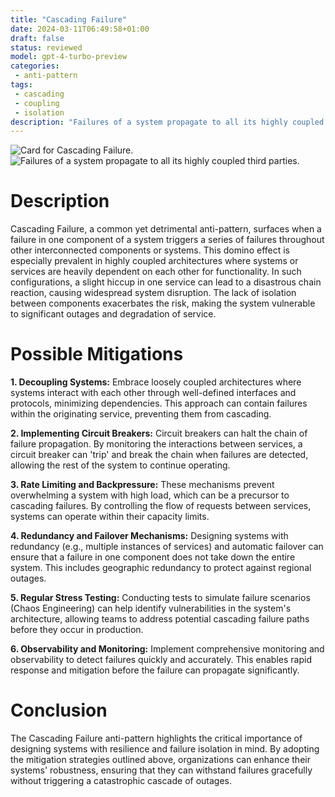 ```yaml
---
title: "Cascading Failure"
date: 2024-03-11T06:49:58+01:00
draft: false
status: reviewed
model: gpt-4-turbo-preview
categories: 
 - anti-pattern
tags: 
 - cascading
 - coupling
 - isolation
description: "Failures of a system propagate to all its highly coupled third parties."
---
```


![Card for Cascading Failure.](/cards/cascading-failure.png)
![Failures of a system propagate to all its highly coupled third parties.](/images/cascading-failure.webp)

# Description

Cascading Failure, a common yet detrimental anti-pattern, surfaces when a failure in one component of a system triggers a series of failures throughout other interconnected components or systems. This domino effect is especially prevalent in highly coupled architectures where systems or services are heavily dependent on each other for functionality. In such configurations, a slight hiccup in one service can lead to a disastrous chain reaction, causing widespread system disruption. The lack of isolation between components exacerbates the risk, making the system vulnerable to significant outages and degradation of service.

# Possible Mitigations

**1. Decoupling Systems:** Embrace loosely coupled architectures where systems interact with each other through well-defined interfaces and protocols, minimizing dependencies. This approach can contain failures within the originating service, preventing them from cascading.

**2. Implementing Circuit Breakers:** Circuit breakers can halt the chain of failure propagation. By monitoring the interactions between services, a circuit breaker can 'trip' and break the chain when failures are detected, allowing the rest of the system to continue operating.

**3. Rate Limiting and Backpressure:** These mechanisms prevent overwhelming a system with high load, which can be a precursor to cascading failures. By controlling the flow of requests between services, systems can operate within their capacity limits.

**4. Redundancy and Failover Mechanisms:** Designing systems with redundancy (e.g., multiple instances of services) and automatic failover can ensure that a failure in one component does not take down the entire system. This includes geographic redundancy to protect against regional outages.

**5. Regular Stress Testing:** Conducting tests to simulate failure scenarios (Chaos Engineering) can help identify vulnerabilities in the system's architecture, allowing teams to address potential cascading failure paths before they occur in production.

**6. Observability and Monitoring:** Implement comprehensive monitoring and observability to detect failures quickly and accurately. This enables rapid response and mitigation before the failure can propagate significantly.

# Conclusion

The Cascading Failure anti-pattern highlights the critical importance of designing systems with resilience and failure isolation in mind. By adopting the mitigation strategies outlined above, organizations can enhance their systems' robustness, ensuring that they can withstand failures gracefully without triggering a catastrophic cascade of outages.